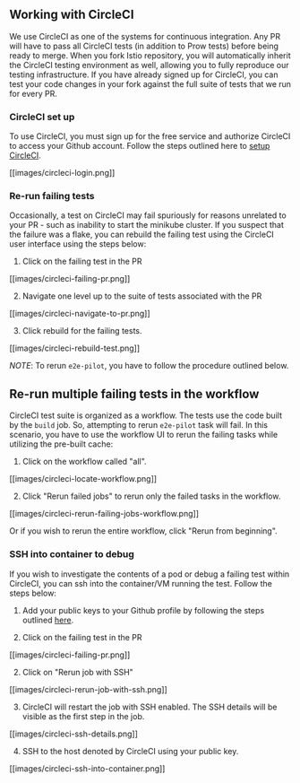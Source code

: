 ## Working with CircleCI

We use CircleCI as one of the systems for continuous integration. Any PR
will have to pass all CircleCI tests (in addition to Prow tests) before
being ready to merge. When you fork Istio repository, you will
automatically inherit the CircleCI testing environment as well, allowing
you to fully reproduce our testing infrastructure. If you have
already signed up for CircleCI, you can test your code changes in your fork
against the full suite of tests that we run for every PR.

### CircleCI set up

To use CircleCI, you must sign up for the free service and authorize
CircleCI to access your Github account. Follow the steps outlined here to
[setup CircleCI](https://circleci.com/docs/2.0/first-steps/).

[[images/circleci-login.png]]

### Re-run failing tests

Occasionally, a test on CircleCI may fail spuriously for reasons unrelated
to your PR - such as inability to start the minikube cluster. If you
suspect that the failure was a flake, you can rebuild the failing test
using the CircleCI user interface using the steps below:

1. Click on the failing test in the PR

[[images/circleci-failing-pr.png]]

2. Navigate one level up to the suite of tests associated with the PR

[[images/circleci-navigate-to-pr.png]]

3. Click rebuild for the failing tests.

[[images/circleci-rebuild-test.png]]

*NOTE*: To rerun `e2e-pilot`, you have to follow the procedure outlined
below.

## Re-run multiple failing tests in the workflow

CircleCI test suite is organized as a workflow. The tests use the code
built by the `build` job. So, attempting to rerun `e2e-pilot` task will
fail. In this scenario, you have to use the workflow UI to rerun the
failing tasks while utilizing the pre-built cache:

1. Click on the workflow called "all".

[[images/circleci-locate-workflow.png]]

2. Click "Rerun failed jobs" to rerun only the failed tasks in the workflow.

[[images/circleci-rerun-failing-jobs-workflow.png]]

Or if you wish to rerun the entire workflow, click "Rerun from beginning".

### SSH into container to debug

If you wish to investigate the contents of a pod or debug a failing test
within CircleCI, you can ssh into the container/VM running the test. Follow
the steps below:

1. Add your public keys to your Github profile by following the steps
   outlined
   [here](https://help.github.com/articles/adding-a-new-ssh-key-to-your-github-account/).

1. Click on the failing test in the PR

[[images/circleci-failing-pr.png]]

2. Click on "Rerun job with SSH"

[[images/circleci-rerun-job-with-ssh.png]]

3. CircleCI will restart the job with SSH enabled. The SSH details will be
   visible as the first step in the job.

[[images/circleci-ssh-details.png]]
   
4. SSH to the host denoted by CircleCI using your public key.

[[images/circleci-ssh-into-container.png]]

